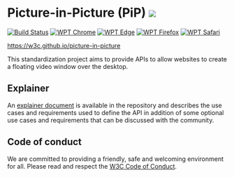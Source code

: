 # Picture-in-Picture (PiP) ![](https://storage.googleapis.com/material-icons/external-assets/v4/icons/svg/ic_picture_in_picture_alt_black_24px.svg) 

[![Build Status](https://travis-ci.org/w3c/picture-in-picture.svg?branch=master)](https://travis-ci.org/w3c/picture-in-picture)
[![WPT Chrome](https://wpt-badge.glitch.me/?product=chrome&prefix=/picture-in-picture/)](https://wpt.fyi/results/picture-in-picture)
[![WPT Edge](https://wpt-badge.glitch.me/?product=edge&prefix=/picture-in-picture/)](https://wpt.fyi/results/picture-in-picture)
[![WPT Firefox](https://wpt-badge.glitch.me/?product=firefox&prefix=/picture-in-picture/)](https://wpt.fyi/results/picture-in-picture)
[![WPT Safari](https://wpt-badge.glitch.me/?product=safari&prefix=/picture-in-picture/)](https://wpt.fyi/results/picture-in-picture)

https://w3c.github.io/picture-in-picture

This standardization project aims to provide APIs to allow websites to create a floating video window over the desktop.

## Explainer

An [explainer document](explainer.md) is available in the repository and describes the use cases and requirements used to define the API in addition of some optional use cases and requirements that can be discussed with the community.

## Code of conduct

We are committed to providing a friendly, safe and welcoming environment for all. Please read and
respect the [W3C Code of Conduct](https://www.w3.org/Consortium/cepc/).
